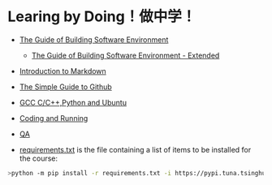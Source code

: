 
# Learing by Doing！做中学！

* [The Guide of  Building Software Environment](./BuildingSoftwareEnvironment.md)

  * [The Guide of Building Software Environment - Extended](./BuildingSoftwareEnvironment-Extended.md)

* [Introduction to Markdown](./Introduction2Markdown.md) 

* [The Simple Guide to Github](./TheSimpleGuide2Github.md) 

* [GCC C/C++,Python and Ubuntu](./Ubuntu-Python-C-Chinese.md) 

* [Coding and Running](./CodingRunning.md/)

* [QA](./QA.md) 

* [requirements.txt](./requirements.txt) is the file containing a list of items to be installed for the course:

```bash 
>python -m pip install -r requirements.txt -i https://pypi.tuna.tsinghua.edu.cn/simple
```